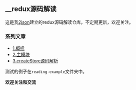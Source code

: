 ## __redux源码解读

这是我[2json](https://github.com/2json)建立的redux源码解读仓库，不定期更新，欢迎关注。

### 系列文章

* [1.概括](https://github.com/SourceCooode/__redux/blob/master/reading/1.%E6%A6%82%E6%8B%AC.md)
* [2.主模块](https://github.com/SourceCooode/__redux/blob/master/reading/2.%E4%B8%BB%E6%A8%A1%E5%9D%97.md)
* [3.createStore源码解析](https://github.com/SourceCooode/__redux/blob/master/reading/3.createStore%E6%BA%90%E7%A0%81%E8%A7%A3%E6%9E%90.md)

测试的例子在`reading-example`文件夹中。

**欢迎关注和交流**
